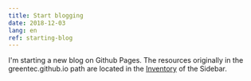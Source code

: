 ```yaml
---
title: Start blogging
date: 2018-12-03
lang: en
ref: starting-blog
---
```


I'm starting a new blog on Github Pages.
The resources originally in the greentec.github.io path are located in the [Inventory](https://greentec.github.io/homepage.html) of the Sidebar.
